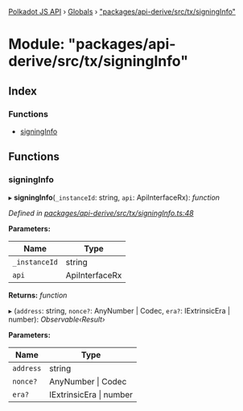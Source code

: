 [Polkadot JS API](../README.md) › [Globals](../globals.md) › ["packages/api-derive/src/tx/signingInfo"](_packages_api_derive_src_tx_signinginfo_.md)

# Module: "packages/api-derive/src/tx/signingInfo"

## Index

### Functions

* [signingInfo](_packages_api_derive_src_tx_signinginfo_.md#signinginfo)

## Functions

###  signingInfo

▸ **signingInfo**(`_instanceId`: string, `api`: ApiInterfaceRx): *function*

*Defined in [packages/api-derive/src/tx/signingInfo.ts:48](https://github.com/polkadot-js/api/blob/6faea13a2/packages/api-derive/src/tx/signingInfo.ts#L48)*

**Parameters:**

Name | Type |
------ | ------ |
`_instanceId` | string |
`api` | ApiInterfaceRx |

**Returns:** *function*

▸ (`address`: string, `nonce?`: AnyNumber | Codec, `era?`: IExtrinsicEra | number): *Observable‹Result›*

**Parameters:**

Name | Type |
------ | ------ |
`address` | string |
`nonce?` | AnyNumber &#124; Codec |
`era?` | IExtrinsicEra &#124; number |

